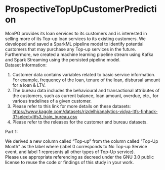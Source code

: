 # ProspectiveTopUpCustomerPrediction
MonPG provides its loan services to its customers and is interested in selling more of its Top-up loan services to its existing customers. We developed and saved a SparkML pipeline model to identify potential customers that may purchase any Top-up services in the future. Furthermore, we created a machine learning pipeline stream using Kafka and Spark Streaming using the persisted pipeline model.<br>
Dataset Information:<br>
1. Customer data contains variables related to basic service information. For example, frequency of the loan, tenure of the loan, disbursal amount for a loan & LTV.
2. The bureau data includes the behavioural and transactional attributes of the customers, such as current balance, loan amount, overdue, etc., for various tradelines of a given customer.<br>
3. Please refer to this link for more details on these datasets:
https://www.kaggle.com/datasets/rizdelhi/analytics-vidya-ltfs-finhack-3?select=ltfs3_train_bureau.csv
4. Please refer to the releases for the customer and bureau datasets.<br>

Part 1:<br>

We derived a new column called “Top-up” from the column called "Top-Up Month" as the label where (label 0 corresponds to No Top-up Service event, and label 1 represents all other types of Top-Up service).<br>
Please use appropriate referencing as decreed under the GNU 3.0 public license to reuse the code or findings of this study in your work.
